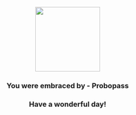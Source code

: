 <p align="center">
    <img src="https://raw.githubusercontent.com/PokeAPI/sprites/master/sprites/pokemon/476.png" width="150" height="150">
</p>
<h3 align="center">You were embraced by - <b>Probopass</b></h3>
<h3 align="center">Have a wonderful day!</h3>
